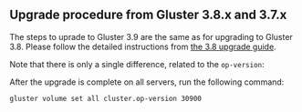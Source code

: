 ## Upgrade procedure from Gluster 3.8.x and 3.7.x

The steps to uprade to Gluster 3.9 are the same as for upgrading to Gluster
3.8. Please follow the detailed instructions from [the 3.8 upgrade
guide](upgrade-to-3.8.md).

Note that there is only a single difference, related to the `op-version`:

After the upgrade is complete on all servers, run the following command:

```console
gluster volume set all cluster.op-version 30900
```
